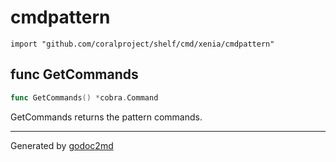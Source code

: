 
# cmdpattern
    import "github.com/coralproject/shelf/cmd/xenia/cmdpattern"






## func GetCommands
``` go
func GetCommands() *cobra.Command
```
GetCommands returns the pattern commands.









- - -
Generated by [godoc2md](http://godoc.org/github.com/davecheney/godoc2md)